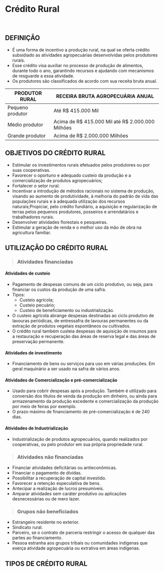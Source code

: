 # Crédito Rural

<br>

## DEFINIÇÃO
* É uma forma de incentivo a produção rural, na qual se oferta crédito subsidiado as atividades agropecuárias desenvolvidas pelos produtores rurais.
* Esse crédito visa auxiliar no processo de produção de alimentos, durante todo o ano, garantindo recursos e ajudando com mecanismos de resguarde a essa atividade.
* Os produtores são classificados de acordo com sua receita bruta anual.

| PRODUTOR RURAL   | RECEIRA BRUTA AGROPECUÁRIA ANUAL                 |
| -----------------| ------------------------------------------------ | 
| Pequeno produtor | Até R$ 415.000 Mil                               | 
| Médio produtor   | Acima de R$ 415.000 Mil até R$ 2.000.000 Milhões | 
| Grande produtor  | Acima de R$ 2.000.000 Milhões                    | 

## OBJETIVOS DO CRÉDITO RURAL
* Estimular os investimentos rurais efetuados pelos produtores ou por suas cooperativas.
* Favorecer o oportuno e adequado custeio da produção e a comercialização de produtos agropecuários;
* Fortalecer o setor rural.
* Incentivar a introdução de métodos racionais no sistema de produção, visando ao aumento de produtividade, à melhoria do padrão de vida das populações rurais e à adequada utilização dos recursos naturais;Propiciar, pelo crédito fundiário, a aquisição e regularização de terras pelos pequenos produtores, posseiros e arrendatários e trabalhadores rurais.
* Desenvolver atividades florestais e pesqueiras.
* Estimular a geração de renda e o melhor uso da mão de obra na agricultura familiar.

## UTILIZAÇÃO DO CRÉDITO RURAL

> ### Atividades financiadas

#### Atividades de custeio
* Pagamento de despesas comuns de um ciclo produtivo, ou seja, para financiar os custos da produção de uma safra.
* Tipos:
  - Custeio agrícola;
  - Custeio pecuário;
  - Custeio de beneficiamento ou industrialização.
* O custeio agrícola abrange despesas destinadas ao ciclo produtivo de lavouras periódicas, de entressafra de lavouras permanentes ou da extração de produtos vegetais espontâneos ou cultivados.
* O crédito rural também custeia despesas de aquisição de insumos para a restauração e recuperação das áreas de reserva legal e das áreas de preservação permanente.

#### Atividades de investimento
* Financiamento de bens ou serviços para uso em várias produções. Em geral maquinário a ser usado na safra de vários anos.

#### Atividades de Comercialização e pré-comercialização
* Usado para cobrir despesas após a produção. Também é utilizado para conversão dos títulos de venda da produção em dinheiro, ou ainda para armazenamento da produção excedente e comercialização da produção por meio de feiras por exemplo.
* O prazo máximo de financiamento de pré-comercialização é de 240 dias.

#### Atividades de Industrialização
* Industrialização de produtos agropecuários, quando realizados por cooperativas, ou pelo produtor em sua própria propriedade rural.

> ### Atividades não financiadas
* Financiar atividades deficitárias ou antieconômicas.
* Financiar o pagamento de dívidas.
* Possibilitar a recuperação de capital investido.
* Favorecer a retenção especulativa de bens.
* Antecipar a realização de lucros presumíveis.
* Amparar atividades sem caráter produtivo ou aplicações desnecessárias ou de mero lazer.

> ### Grupos não beneficiados
* Estrangeiro residente no exterior.
* Sindicato rural.
* Parceiro, se o contrato de parceria restringir o acesso de qualquer das partes ao financiamento.
* Pessoa estranha aos grupos tribais ou comunidades indígenas que exerça atividade agropecuária ou extrativa em áreas indígenas.

## TIPOS DE CRÉDITO RURAL